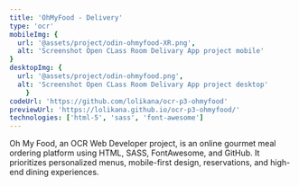 ```yaml
---
title: 'OhMyFood - Delivery'
type: 'ocr'
mobileImg: {
  url: '@assets/project/odin-ohmyfood-XR.png',
  alt: 'Screenshot Open CLass Room Delivary App project mobile'
}
desktopImg: {
  url: '@assets/project/odin-ohmyfood.png',
  alt: 'Screenshot Open CLass Room Delivary App project desktop'
	}
codeUrl: 'https://github.com/lolikana/ocr-p3-ohmyfood'
previewUrl: 'https://lolikana.github.io/ocr-p3-ohmyfood/'
technologies: ['html-5', 'sass', 'font-awesome']
---
```


Oh My Food, an OCR Web Developer project, is an online gourmet meal ordering platform using HTML, SASS, FontAwesome, and GitHub. It prioritizes personalized menus, mobile-first design, reservations, and high-end dining experiences.